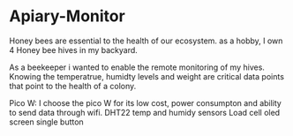 # Apiary-Monitor

Honey bees are essential to the health of our ecosystem. as a hobby, I own 4 Honey bee hives in my backyard.

As a beekeeper i wanted to enable the remote monitoring of my hives. Knowing the temperatrue, humidty levels and weight are critical data points that point to the health of a colony. 

Pico W: I choose the pico W for its low cost, power consumpton and ability to send data through wifi.
DHT22 temp and humidy sensors
Load cell
oled screen
single button
